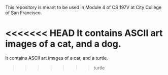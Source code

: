 This repository is meant to be used in Module 4 of CS 197V at City College of San Francisco.

<<<<<<< HEAD
It contains ASCII art images of a cat, and a dog.
=======
It contains ASCII art images of a cat, and a turtle.
>>>>>>> turtle
